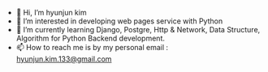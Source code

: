 - 👋 Hi, I’m hyunjun kim 
- 👀 I’m interested in developing web pages service with Python
- 🌱 I’m currently learning Django, Postgre, Http & Network, Data Structure, Algorithm for Python Backend development.
- 📫 How to reach me is by my personal email : hyunjun.kim.133@gmail.com

<!---
hyunjun33/hyunjun33 is a ✨ special ✨ repository because its `README.md` (this file) appears on your GitHub profile.
You can click the Preview link to take a look at your changes.
--->
